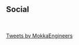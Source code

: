 ## Social
<br>
<br>
<script> alert(1);</script>
<a class="twitter-timeline" href="https://twitter.com/MokkaEngineers?ref_src=twsrc%5Etfw">Tweets by MokkaEngineers</a> <script async src="https://platform.twitter.com/widgets.js" charset="utf-8"></script>
